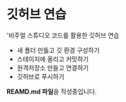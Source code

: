 # 깃허브 연습

'비주얼 스튜디오 코드를 활용한 깃허브 연습



- 새 폴더 만듫고 깃 환경 구성하기
- 스테이지에 올리고 커밋하기
- 원격저장소 만들고 연결하기
- 깃허브로 푸시하기


**REAMD.md 파일**을 작성중입니다.